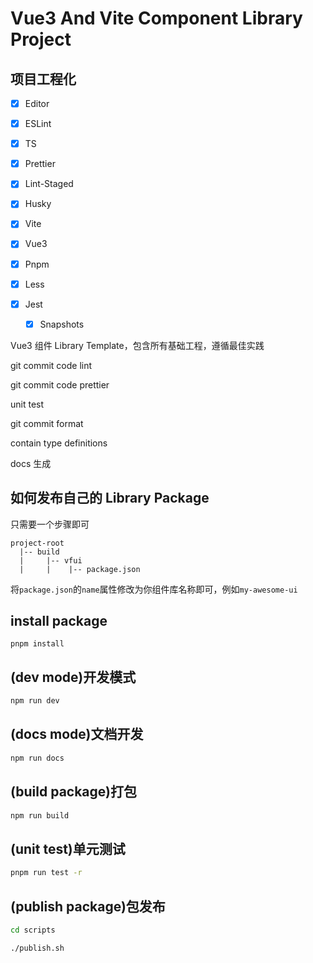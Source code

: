# Vue3 And Vite Component Library Project

## 项目工程化

- [x] Editor

- [x] ESLint

- [x] TS

- [x] Prettier

- [x] Lint-Staged

- [x] Husky

- [x] Vite

- [x] Vue3

- [x] Pnpm

- [x] Less

- [x] Jest

  - [x] Snapshots

Vue3 组件 Library Template，包含所有基础工程，遵循最佳实践

git commit code lint

git commit code prettier

unit test

git commit format

contain type definitions

docs 生成

## 如何发布自己的 Library Package

只需要一个步骤即可

```
project-root
  |-- build
  |     |-- vfui
  |     |    |-- package.json
```

将`package.json`的`name`属性修改为你组件库名称即可，例如`my-awesome-ui`

## install package

```
pnpm install
```

## (dev mode)开发模式

```bash
npm run dev
```

## (docs mode)文档开发

```bash
npm run docs
```

## (build package)打包

```bash
npm run build
```

## (unit test)单元测试

```bash
pnpm run test -r
```

## (publish package)包发布

```bash
cd scripts

./publish.sh
```

